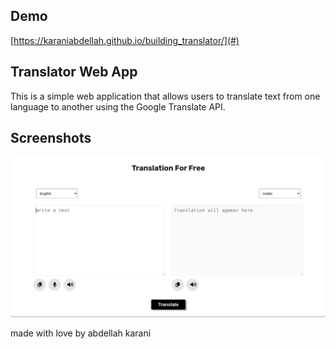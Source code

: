 

## Demo

[https://karaniabdellah.github.io/building_translator/](#) 


## Translator Web App

This is a simple web application that allows users to translate text from 
one language to another using the Google Translate API.


## Screenshots

![Screenshot 2024-04-05 080830](images/translation.png)




made with love by abdellah karani


